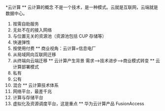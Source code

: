 *云计算
** 云计算的概念
不是一个技术，是一种模式。云就是互联网，云端就是数据中心。
1. 按需自助服务
2. 无处不在的接入网络
3. 与位置无关的资源池（资源池包括 CUP 存储等）
4. 快速弹性
5. 按使用付费
** 商业视角：云计算=信息电厂
1. 从局域网向互联网迁移
2. 从终端向云端迁移
** 云计算产生背景
需求-->技术进步-->商业模式转变
** 云计算部署模式
1. 私有
2. 公有
3. 混合
** 云计算技术体系
1. 网络平台，最差千兆
2. 计算与存储平台
3. 虚拟化及资源调度平台，这是重点
** 华为云计算产品 FusionAccess
